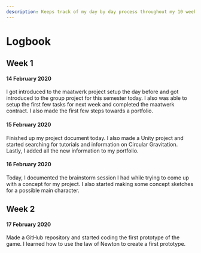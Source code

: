 ```yaml
---
description: Keeps track of my day by day process throughout my 10 weeks project.
---
```


# Logbook

## Week 1

#### 14 February 2020

I got introduced to the maatwerk project setup the day before and got introduced to the group project for this semester today. I also was able to setup the first few tasks for next week and completed the maatwerk contract. I also made the first few steps towards a portfolio.

#### 15 February 2020

Finished up my project document today. I also made a Unity project and started searching for tutorials and information on Circular Gravitation. Lastly, I added all the new information to my portfolio.

#### 16 February 2020

Today, I documented the brainstorm session I had while trying to come up with a concept for my project. I also started making some concept sketches for a possible main character. 

## Week 2

#### 17 February 2020

Made a GitHub repository and started coding the first prototype of the game. I learned how to use the law of Newton to create a first prototype.



